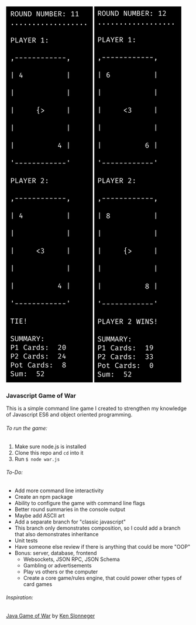 ![screen 1](screenshots/round11.png?raw=true "Round 11")
![screen 2](screenshots/round12.png?raw=true "Round 12")

### Javascript Game of War

This is a simple command line game I created to strengthen my knowledge of
Javascript ES6 and object oriented programming.

###### To run the game:
1. Make sure node.js is installed
2. Clone this repo and `cd` into it
3. Run `$ node war.js`

###### To-Do:
- Add more command line interactivity
- Create an npm package
- Ability to configure the game with command line flags
- Better round summaries in the console output
- Maybe add ASCII art
- Add a separate branch for "classic javascript"
- This branch only demonstrates composition,
  so I could add a branch that also demonstrates inheritance
- Unit tests
- Have someone else review if there is anything that could be more "OOP"
- Bonus: server, database, frontend
	- Websockets, JSON RPC, JSON Schema
	- Gambling or advertisements
	- Play vs others or the computer
	- Create a core game/rules engine, that could power other types of card games

###### Inspiration:
[Java Game of War](http://homepage.divms.uiowa.edu/~slonnegr/oosd/22OOD.pdf)
by [Ken Slonneger](http://homepage.divms.uiowa.edu/~slonnegr/)
